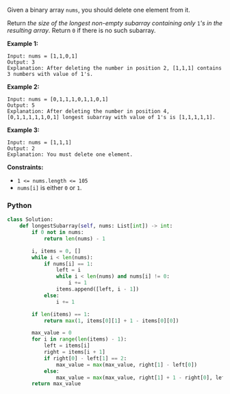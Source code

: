 Given a binary array  `nums`, you should delete one element from it.

Return  _the size of the longest non-empty subarray containing only_ `1`_'s in the resulting array_. Return  `0`  if
there is no such subarray.

**Example 1:**

```
Input: nums = [1,1,0,1]
Output: 3
Explanation: After deleting the number in position 2, [1,1,1] contains 3 numbers with value of 1's.
```

**Example 2:**

```
Input: nums = [0,1,1,1,0,1,1,0,1]
Output: 5
Explanation: After deleting the number in position 4, [0,1,1,1,1,1,0,1] longest subarray with value of 1's is [1,1,1,1,1].
```

**Example 3:**

```
Input: nums = [1,1,1]
Output: 2
Explanation: You must delete one element.
```

**Constraints:**

- `1 <= nums.length <= 105`
- `nums[i]`  is either  `0`  or  `1`.

### Python

```python
class Solution:
    def longestSubarray(self, nums: List[int]) -> int:
        if 0 not in nums:
            return len(nums) - 1

        i, items = 0, []
        while i < len(nums):
            if nums[i] == 1:
                left = i
                while i < len(nums) and nums[i] != 0:
                    i += 1
                items.append([left, i - 1])
            else:
                i += 1

        if len(items) == 1:
            return max(1, items[0][1] + 1 - items[0][0])

        max_value = 0
        for i in range(len(items) - 1):
            left = items[i]
            right = items[i + 1]
            if right[0] - left[1] == 2:
                max_value = max(max_value, right[1] - left[0])
            else:
                max_value = max(max_value, right[1] + 1 - right[0], left[1] + 1 - left[0])
        return max_value
```